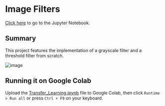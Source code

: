 # Image Filters

[Click here][Notebook] to go to the Jupyter Notebook.

## Summary

This project features the implementation of a grayscale filter and a threshold filter from scratch.

![image](https://github.com/user-attachments/assets/fc3c4b90-a2a8-4988-bed1-b89c508aece2)

## Running it on Google Colab

Upload the [Transfer_Learning.ipynb][Notebook] file to Google Colab, then click `Runtime > Run all` or press `Ctrl + F9` on your keyboard.


[Notebook]: ./Transfer_Learning.ipynb
